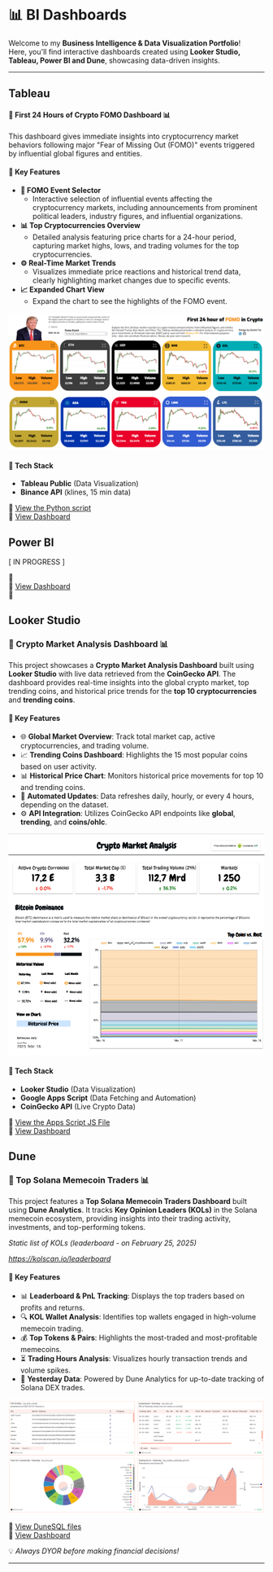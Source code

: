 # 📊 BI Dashboards

Welcome to my **Business Intelligence & Data Visualization Portfolio**!  
Here, you'll find interactive dashboards created using **Looker Studio, Tableau, Power BI and Dune**, showcasing data-driven insights.

---
## Tableau

#### 🔷 First 24 Hours of Crypto FOMO Dashboard 📊

This dashboard gives immediate insights into cryptocurrency market behaviors following major "Fear of Missing Out (FOMO)" events triggered by influential global figures and entities.

#### 🚀 Key Features

- **📅 FOMO Event Selector**
  - Interactive selection of influential events affecting the cryptocurrency markets, including announcements from prominent political leaders, industry figures, and influential organizations.
- **📊 Top Cryptocurrencies Overview**
  - Detailed analysis featuring price charts for a 24-hour period, capturing market highs, lows, and trading volumes for the top cryptocurrencies.
- **⚙️ Real-Time Market Trends**
  - Visualizes immediate price reactions and historical trend data, clearly highlighting market changes due to specific events.
- **📈 Expanded Chart View**
  - Expand the chart to see the highlights of the FOMO event.

<p align="center">
  <a href="https://public.tableau.com/views/First24HourofFOMOinCrypto/Dashboard?:language=en-US&publish=yes&:sid=&:redirect=auth&:display_count=n&:origin=viz_share_link" target="_blank">
    <img src="images/tableau/fomo_dashboard.png" alt="First 24 Hour of FOMO in Crypto">
  </a>
</p>

#### 🔑 **Tech Stack**

- **Tableau Public** (Data Visualization)  
- **Binance API** (klines, 15 min data)

🤖 [View the Python script](./scripts/python_scripts/fomo_binance.py)  
🔗 [View Dashboard](https://public.tableau.com/views/First24HourofFOMOinCrypto/Dashboard?:language=en-US&publish=yes&:sid=&:redirect=auth&:display_count=n&:origin=viz_share_link)


## Power BI
[ IN PROGRESS ]

🔷  
🔗 [View Dashboard](https://app.powerbi.com/your-dashboard-link)  
📄

## Looker Studio

### 🔷 Crypto Market Analysis Dashboard 📊

This project showcases a **Crypto Market Analysis Dashboard** built using **Looker Studio** with live data retrieved from the **CoinGecko API**. The dashboard provides real-time insights into the global crypto market, top trending coins, and historical price trends for the **top 10 cryptocurrencies** and **trending coins**.

#### 🚀 **Key Features**

- 🌐 **Global Market Overview**: Track total market cap, active cryptocurrencies, and trading volume.  
- 📈 **Trending Coins Dashboard**: Highlights the 15 most popular coins based on user activity.  
- 📊 **Historical Price Chart**: Monitors historical price movements for top 10 and trending coins.  
- 🔄 **Automated Updates**: Data refreshes daily, hourly, or every 4 hours, depending on the dataset.  
- ⚙️ **API Integration**: Utilizes CoinGecko API endpoints like **global**, **trending**, and **coins/ohlc**.  

<p align="center">
  <a href="https://lookerstudio.google.com/u/0/reporting/7df8f109-6f75-47ce-a48d-d4a8aa989d5d/page/sDkrE" target="_blank">
    <img src="images/looker_studio/crypto_market_analysis_lookerstudio.png" alt="Crypto Market Analysis">
  </a>
</p>


#### 🔑 **Tech Stack**

- **Looker Studio** (Data Visualization)  
- **Google Apps Script** (Data Fetching and Automation)  
- **CoinGecko API** (Live Crypto Data)

🤖 [View the Apps Script JS File](./scripts/apps_scripts/coingecko.js)  
🔗 [View Dashboard](https://lookerstudio.google.com/u/0/reporting/7df8f109-6f75-47ce-a48d-d4a8aa989d5d/page/sDkrE)


## Dune

### 🔷 Top Solana Memecoin Traders 📊

This project features a **Top Solana Memecoin Traders Dashboard** built using **Dune Analytics**. It tracks **Key Opinion Leaders (KOLs)** in the Solana memecoin ecosystem, providing insights into their trading activity, investments, and top-performing tokens.

*Static list of KOLs (leaderboard - on February 25, 2025)*

*https://kolscan.io/leaderboard*

#### 🚀 **Key Features**

- 📊 **Leaderboard & PnL Tracking**: Displays the top traders based on profits and returns.  
- 🔍 **KOL Wallet Analysis**: Identifies top wallets engaged in high-volume memecoin trading.  
- 💰 **Top Tokens & Pairs**: Highlights the most-traded and most-profitable memecoins.  
- ⏳ **Trading Hours Analysis**: Visualizes hourly transaction trends and volume spikes.  
- 🔗 **Yesterday Data**: Powered by Dune Analytics for up-to-date tracking of Solana DEX trades.  

<p align="center">
  <a href="https://dune.com/flamenco18/top-solana-kols" target="_blank">
    <img src="images/dune/top_kols_dashboard.png" alt="Top KOLs Dashboard">
  </a>
</p>

🤖 [View DuneSQL files](./scripts/dune_sqls)  
🔗 [View Dashboard](https://dune.com/flamenco18/top-solana-kols)


💡 _Always DYOR before making financial decisions!_

---

